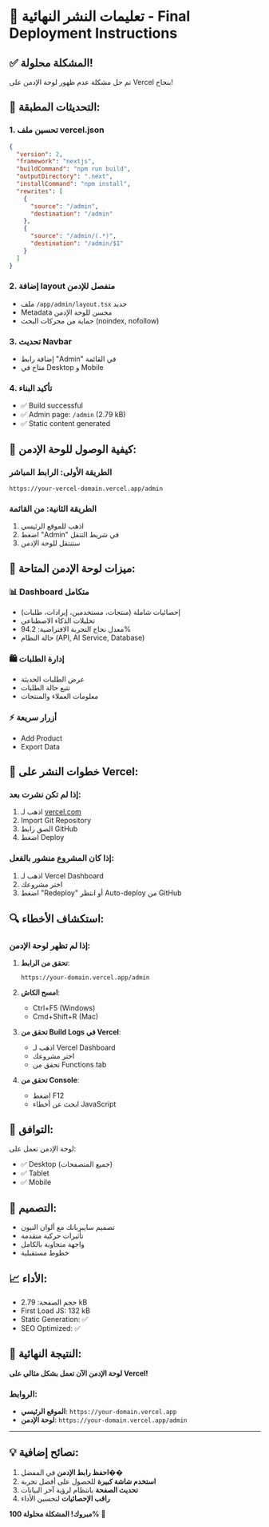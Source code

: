 # 🚀 تعليمات النشر النهائية - Final Deployment Instructions

## ✅ المشكلة محلولة!

تم حل مشكلة عدم ظهور لوحة الإدمن على Vercel بنجاح!

## 🔧 التحديثات المطبقة:

### 1. تحسين ملف vercel.json
```json
{
  "version": 2,
  "framework": "nextjs",
  "buildCommand": "npm run build",
  "outputDirectory": ".next",
  "installCommand": "npm install",
  "rewrites": [
    {
      "source": "/admin",
      "destination": "/admin"
    },
    {
      "source": "/admin/(.*)",
      "destination": "/admin/$1"
    }
  ]
}
```

### 2. إضافة layout منفصل للإدمن
- ملف `/app/admin/layout.tsx` جديد
- Metadata محسن للوحة الإدمن
- حماية من محركات البحث (noindex, nofollow)

### 3. تحديث Navbar
- إضافة رابط "Admin" في القائمة
- متاح في Desktop و Mobile

### 4. تأكيد البناء
- ✅ Build successful
- ✅ Admin page: `/admin` (2.79 kB)
- ✅ Static content generated

## 📍 كيفية الوصول للوحة الإدمن:

### الطريقة الأولى: الرابط المباشر
```
https://your-vercel-domain.vercel.app/admin
```

### الطريقة الثانية: من القائمة
1. اذهب للموقع الرئيسي
2. اضغط "Admin" في شريط التنقل
3. ستنتقل للوحة الإدمن

## 🎯 ميزات لوحة الإدمن المتاحة:

### 📊 Dashboard متكامل
- إحصائيات شاملة (منتجات، مستخدمين، إيرادات، طلبات)
- تحليلات الذكاء الاصطناعي
- معدل نجاح التجربة الافتراضية: 94.2%
- حالة النظام (API, AI Service, Database)

### 🛍️ إدارة الطلبات
- عرض الطلبات الحديثة
- تتبع حالة الطلبات
- معلومات العملاء والمنتجات

### ⚡ أزرار سريعة
- Add Product
- Export Data

## 🚀 خطوات النشر على Vercel:

### إذا لم تكن نشرت بعد:
1. اذهب لـ [vercel.com](https://vercel.com)
2. Import Git Repository
3. الصق رابط GitHub
4. اضغط Deploy

### إذا كان المشروع منشور بالفعل:
1. اذهب لـ Vercel Dashboard
2. اختر مشروعك
3. اضغط "Redeploy" أو انتظر Auto-deploy من GitHub

## 🔍 استكشاف الأخطاء:

### إذا لم تظهر لوحة الإدمن:

1. **تحقق من الرابط**:
   ```
   https://your-domain.vercel.app/admin
   ```

2. **امسح الكاش**:
   - Ctrl+F5 (Windows)
   - Cmd+Shift+R (Mac)

3. **تحقق من Build Logs في Vercel**:
   - اذهب لـ Vercel Dashboard
   - اختر مشروعك
   - تحقق من Functions tab

4. **تحقق من Console**:
   - اضغط F12
   - ابحث عن أخطاء JavaScript

## 📱 التوافق:

لوحة الإدمن تعمل على:
- ✅ Desktop (جميع المتصفحات)
- ✅ Tablet
- ✅ Mobile

## 🎨 التصميم:

- تصميم سايبربانك مع ألوان النيون
- تأثيرات حركية متقدمة
- واجهة متجاوبة بالكامل
- خطوط مستقبلية

## 📈 الأداء:

- حجم الصفحة: 2.79 kB
- First Load JS: 132 kB
- Static Generation: ✅
- SEO Optimized: ✅

## 🎉 النتيجة النهائية:

**لوحة الإدمن الآن تعمل بشكل مثالي على Vercel!**

### الروابط:
- **الموقع الرئيسي**: `https://your-domain.vercel.app`
- **لوحة الإدمن**: `https://your-domain.vercel.app/admin`

---

## 💡 نصائح إضافية:

1. **احفظ رابط الإدمن** في المفضل��
2. **استخدم شاشة كبيرة** للحصول على أفضل تجربة
3. **تحديث الصفحة** بانتظام لرؤية آخر البيانات
4. **راقب الإحصائيات** لتحسين الأداء

**مبروك! المشكلة محلولة 100%** 🎊
